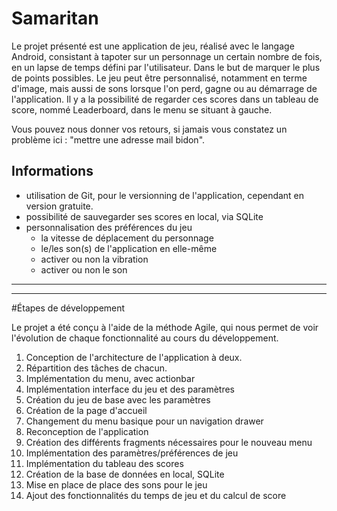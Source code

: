 # Samaritan

Le projet présenté est une application de jeu, réalisé avec le langage Android, consistant à tapoter sur un personnage un certain nombre de fois, en un lapse de temps défini par l'utilisateur. Dans le but de marquer le plus de points possibles.
Le jeu peut être personnalisé, notamment en terme d'image, mais aussi de sons lorsque l'on perd, gagne ou au démarrage de l'application.
Il y a la possibilité de regarder ces scores dans un tableau de score, nommé Leaderboard, dans le menu se situant à gauche.

Vous pouvez nous donner vos retours, si jamais vous constatez un problème ici :
"mettre une adresse mail bidon".

## Informations

* utilisation de Git, pour le versionning de l'application, cependant en version gratuite.
* possibilité de sauvegarder ses scores en local, via SQLite
* personnalisation des préférences du jeu
  - la vitesse de déplacement du personnage
  - le/les son(s) de l'application en elle-même
  - activer ou non la vibration
  - activer ou non le son

***************************************************************************************************************************************
***************************************************************************************************************************************

#Étapes de développement

Le projet a été conçu à l'aide de la méthode Agile, qui nous permet de voir l'évolution de chaque fonctionnalité au cours du développement.

1. Conception de l'architecture de l'application à deux.
2. Répartition des tâches de chacun.
3. Implémentation du menu, avec actionbar
4. Implémentation interface du jeu et des paramètres
5. Création du jeu de base avec les paramètres
6. Création de la page d'accueil
7. Changement du menu basique pour un navigation drawer
8. Reconception de l'application
9. Création des différents fragments nécessaires pour le nouveau menu
10. Implémentation des paramètres/préférences de jeu
11. Implémentation du tableau des scores
12. Création de la base de données en local, SQLite
13. Mise en place de place des sons pour le jeu
14. Ajout des fonctionnalités du temps de jeu et du calcul de score
